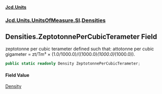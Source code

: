 #### [Jcd.Units](index.md 'index')
### [Jcd.Units.UnitsOfMeasure.SI](Jcd.Units.UnitsOfMeasure.SI.md 'Jcd.Units.UnitsOfMeasure.SI').[Densities](Densities.md 'Jcd.Units.UnitsOfMeasure.SI.Densities')

## Densities.ZeptotonnePerCubicTerameter Field

zeptotonne per cubic terameter defined such that: attotonne per cubic gigameter = zt/Tm³ × (1.0/1000.0)/((1000.0)*(1000.0)*(1000.0)).

```csharp
public static readonly Density ZeptotonnePerCubicTerameter;
```

#### Field Value
[Density](Density.md 'Jcd.Units.UnitTypes.Density')